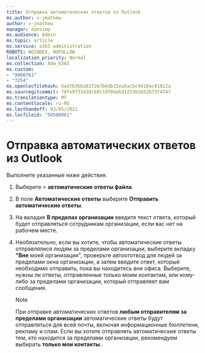 ```yaml
---
title: Отправка автоматических ответов из Outlook
ms.author: v-jmathew
author: v-jmathew
manager: dansimp
ms.audience: Admin
ms.topic: article
ms.service: o365-administration
ROBOTS: NOINDEX, NOFOLLOW
localization_priority: Normal
ms.collection: Adm_O365
ms.custom:
- "9000761"
- "7254"
ms.openlocfilehash: 6ad7b36b281f267b6db32ea5acbc9418ac91812a
ms.sourcegitcommit: 78fe9f33438cb0c19f0dab31253b5853b73f4f47
ms.translationtype: MT
ms.contentlocale: ru-RU
ms.lasthandoff: 03/05/2021
ms.locfileid: "50500961"
---
```

# <a name="send-automatic-replies-from-outlook"></a>Отправка автоматических ответов из Outlook

Выполните указанные ниже действия.

1. Выберите   >  **автоматические ответы файла**.
2. В поле **Автоматические ответы** выберите **Отправить автоматические ответы**.
3. На вкладке **В пределах организации** введите текст ответа, который будет отправляться сотрудникам организации, если вас нет на рабочем месте.
4. Необязательно, если вы хотите, чтобы автоматические ответы отправлялися людям за пределами организации,  выберите вкладку **"Вне** моей организации", проверьте автоототвод для людей за пределами окна организации, а затем введите ответ, который необходимо отправить, пока вы находитесь вне офиса. Выберите, нужны ли ответы,  отправленные только  моим контактам, или кому-либо за пределами организации, который отправляет вам сообщения.

    > [!NOTE]
    > При отправке автоматических ответов **любым отправителям за пределами организации** автоматические ответы будут отправляться для всей почты, включая информационные бюллетени, рекламу и спам. Если вы хотите отправлять автоматические ответы тем, кто находится за пределами организации, рекомендуем выбирать **только мои контакты.**
